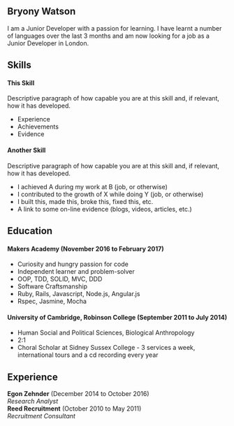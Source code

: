## Bryony Watson

I am a Junior Developer with a passion for learning. I have learnt a number of languages over the last 3 months and am now looking for a job as a Junior Developer in London.

## Skills

#### This Skill

Descriptive paragraph of how capable you are at this skill and, if relevant, how it has developed.

- Experience
- Achievements
- Evidence

#### Another Skill

Descriptive paragraph of how capable you are at this skill and, if relevant, how it has developed.

- I achieved A during my work at B (job, or otherwise)
- I contributed to the growth of X while doing Y (job, or otherwise)
- I built this, made this, broke this, fixed this, etc.
- A link to some on-line evidence (blogs, videos, articles, etc.)

## Education

#### Makers Academy (November 2016 to February 2017)

- Curiosity and hungry passion for code
- Independent learner and problem-solver
- OOP, TDD, SOLID, MVC, DDD
- Software Craftsmanship
- Ruby, Rails, Javascript, Node.js, Angular.js
- Rspec, Jasmine, Mocha

#### University of Cambridge, Robinson College (September 2011 to July 2014)

- Human Social and Political Sciences, Biological Anthropology
- 2:1
- Choral Scholar at Sidney Sussex College - 3 services a week, international tours and a cd recording every year

## Experience

**Egon Zehnder** (December 2014 to October 2016)    
*Research Analyst*  
**Reed Recruitment** (October 2010 to May 2011)   
*Recruitment Consultant*  
